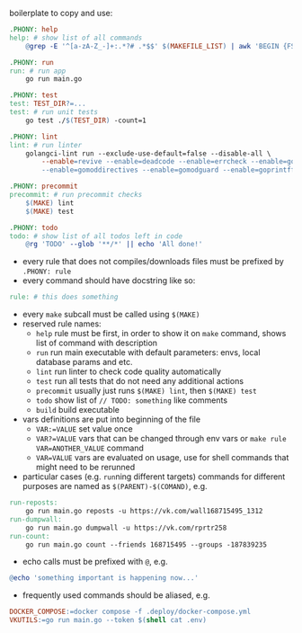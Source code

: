 boilerplate to copy and use:
```makefile
.PHONY: help
help: # show list of all commands
	@grep -E '^[a-zA-Z_-]+:.*?# .*$$' $(MAKEFILE_LIST) | awk 'BEGIN {FS = ":.*?# "}; {printf "\033[36m%-20s\033[0m %s\n", $$1, $$2}'

.PHONY: run
run: # run app
	go run main.go

.PHONY: test
test: TEST_DIR?=...
test: # run unit tests
	go test ./$(TEST_DIR) -count=1

.PHONY: lint
lint: # run linter
	golangci-lint run --exclude-use-default=false --disable-all \
		--enable=revive --enable=deadcode --enable=errcheck --enable=govet --enable=ineffassign --enable=structcheck --enable=typecheck --enable=varcheck --enable=asciicheck --enable=bidichk --enable=bodyclose --enable=containedctx --enable=contextcheck --enable=cyclop --enable=decorder --enable=depguard --enable=dogsled --enable=dupl --enable=durationcheck --enable=errchkjson --enable=errname --enable=errorlint --enable=execinquery --enable=exhaustive --enable=exhaustruct --enable=exportloopref --enable=forbidigo --enable=forcetypeassert --enable=funlen --enable=gochecknoglobals --enable=gochecknoinits --enable=gocognit --enable=goconst --enable=gocritic --enable=gocyclo --enable=godot --enable=godox --enable=goerr113 --enable=gofmt --enable=gofumpt --enable=goimports --enable=gomnd \
		--enable=gomoddirectives --enable=gomodguard --enable=goprintffuncname --enable=gosec --enable=grouper --enable=ifshort --enable=importas --enable=lll --enable=maintidx --enable=makezero --enable=misspell --enable=nestif --enable=nilerr --enable=nilnil --enable=noctx --enable=nolintlint --enable=nosprintfhostport --enable=paralleltest --enable=prealloc --enable=predeclared --enable=promlinter --enable=rowserrcheck --enable=sqlclosecheck --enable=tenv --enable=testpackage --enable=thelper --enable=tparallel --enable=unconvert --enable=unparam --enable=wastedassign --enable=whitespace --enable=wrapcheck

.PHONY: precommit
precommit: # run precommit checks
	$(MAKE) lint
	$(MAKE) test

.PHONY: todo
todo: # show list of all todos left in code
	@rg 'TODO' --glob '**/*' || echo 'All done!'
```

- every rule that does not compiles/downloads files must be prefixed by `.PHONY: rule`
- every command should have docstring like so:
```makefile
rule: # this does something
```
- every `make` subcall must be called using `$(MAKE)`
- reserved rule names:
  - `help` rule must be first, in order to show it on `make` command, shows list of command with description
  - `run` run main executable with default parameters: envs, local database params and etc.
  - `lint` run linter to check code quality automatically
  - `test` run all tests that do not need any additional actions
  - `precommit` usually just runs `$(MAKE) lint`, then `$(MAKE) test`
  - `todo` show list of `// TODO: something` like comments
  - `build` build executable
- vars definitions are put into beginning of the file
  - `VAR:=VALUE` set value once
  - `VAR?=VALUE` vars that can be changed through env vars or `make rule VAR=ANOTHER_VALUE` command
  - `VAR=VALUE` vars are evaluated on usage, use for shell commands that might need to be rerunned
- particular cases (e.g. `run`ning different targets) commands for different purposes are named as `$(PARENT)-$(COMAND)`, e.g.
```makefile
run-reposts:
	go run main.go reposts -u https://vk.com/wall168715495_1312
run-dumpwall:
	go run main.go dumpwall -u https://vk.com/rprtr258
run-count:
	go run main.go count --friends 168715495 --groups -187839235
```
- echo calls must be prefixed with `@`, e.g.
```makefile
@echo 'something important is happening now...'
```
- frequently used commands should be aliased, e.g.
```makefile
DOCKER_COMPOSE:=docker compose -f .deploy/docker-compose.yml
VKUTILS:=go run main.go --token $(shell cat .env)
```
